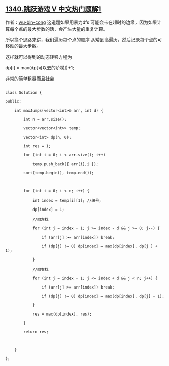 ## [1340.跳跃游戏 V 中文热门题解1](https://leetcode.cn/problems/jump-game-v/solutions/100000/dp-dong-tai-gui-hua-fei-chang-hao-li-jie-by-wu-bin)

作者：[wu-bin-cong](https://leetcode.cn/u/wu-bin-cong)
这道题如果用暴力dfs 可能会卡在超时的边缘，因为如果计算每个点的最大步数的话，会产生大量的重复计算。

所以换个思路来讲，我们遍历每个点的顺序 从矮到高遍历，然后记录每个点的可移动的最大步数。

这样就可以得到的动态转移方程为
dp[i] = max(dp[可以去的阶梯])+1;

非常的简单粗暴而且社会

```
class Solution {
public:
	int maxJumps(vector<int>& arr, int d) {
		int n = arr.size();
		vector<vector<int>> temp;
		vector<int> dp(n, 0);
		int res = 1;
		for (int i = 0; i < arr.size(); i++)
			temp.push_back({ arr[i],i });
		sort(temp.begin(), temp.end());

		for (int i = 0; i < n; i++) {
			int index = temp[i][1]; //编号;
			dp[index] = 1;
			//向左找
			for (int j = index - 1; j >= index - d && j >= 0; j--) {
				if (arr[j] >= arr[index]) break;
				if (dp[j] != 0) dp[index] = max(dp[index], dp[j ] + 1);
			}
			//向右找
			for (int j = index + 1; j <= index + d && j < n; j++) {
				if (arr[j] >= arr[index]) break;
				if (dp[j] != 0) dp[index] = max(dp[index], dp[j] + 1);
			}
			res = max(dp[index], res);
		}
		return res;

	}
};
```
